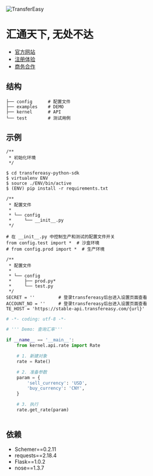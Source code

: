 
![TransferEasy](https://s.transfereasy.com/logo/logo-2-black.png)

# 汇通天下, 无处不达

* [官方网站](https://www.transfereasy.com)
* [注册体验](https://business.transfereasy.com/Home/register)
* [商务合作](https://www.transfereasy.com/home/merchant)


## 结构

```$xslt
├── config      # 配置文件
├── examples    # DEMO
├── kernel      # API
└── test        # 测试用例

```

## 示例

```
/**
 * 初始化环境
 */

$ cd transfereasy-python-sdk
$ virtualenv ENV
$ source ./ENV/bin/active
$ (ENV) pip install -r requirements.txt

```

```
/**
 * 配置文件
 * 
 * └── config
 *     └── __init__.py
 */

# 在 __init__.py 中控制生产和测试的配置文件开关
from config.test import *  # 沙盒环境
# from config.prod import *  # 生产环境
```

```
/**
 * 配置文件
 *
 * └── config
 *     ├── prod.py*
 *     └── test.py
 */
SECRET = ''         # 登录transfereasy后台进入设置页面查看
ACCOUNT_NO = ''     # 登录transfereasy后台进入设置页面查看
TE_HOST = 'https://stable-api.transfereasy.com/{url}'
```

```python
# -*- coding: utf-8 -*-

# ''' Demo: 查询汇率'''

if __name__ == '__main__':
    from kernel.api.rate import Rate

    # 1. 新建对象
    rate = Rate()

    # 2. 准备参数
    param = {
        'sell_currency': 'USD',
        'buy_currency': 'CNY',
    }

    # 3. 执行
    rate.get_rate(param)



```

## 依赖

* Schemer==0.2.11
* requests==2.18.4
* Flask==1.0.2
* nose==1.3.7
